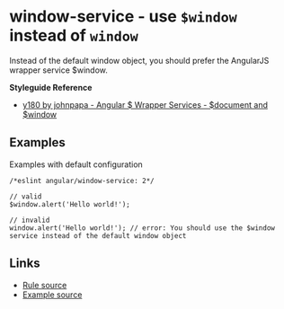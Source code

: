 <!-- WARNING: Generated documentation. Edit docs and examples in the rule and examples file ('rules/window-service.js', 'examples/window-service.js'). -->

# window-service - use `$window` instead of `window`

Instead of the default window object, you should prefer the AngularJS wrapper service $window.

**Styleguide Reference**

* [y180 by johnpapa - Angular $ Wrapper Services - $document and $window](https://github.com/johnpapa/angular-styleguide#style-y180)

## Examples

Examples with default configuration

    /*eslint angular/window-service: 2*/

    // valid
    $window.alert('Hello world!');

    // invalid
    window.alert('Hello world!'); // error: You should use the $window service instead of the default window object

## Links

* [Rule source](../rules/window-service.js)
* [Example source](../examples/window-service.js)
